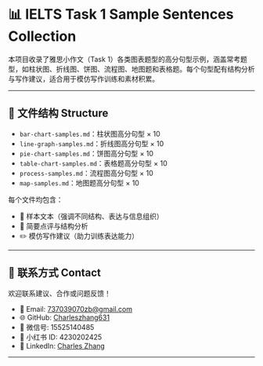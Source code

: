 # 📊 IELTS Task 1 Sample Sentences Collection

本项目收录了雅思小作文（Task 1）各类图表题型的高分句型示例，涵盖常考题型，如柱状图、折线图、饼图、流程图、地图题和表格题。每个句型配有结构分析与写作建议，适合用于模仿写作训练和素材积累。

---

## 📁 文件结构 Structure

- `bar-chart-samples.md`：柱状图高分句型 × 10  
- `line-graph-samples.md`：折线图高分句型 × 10  
- `pie-chart-samples.md`：饼图高分句型 × 10  
- `table-chart-samples.md`：表格题高分句型 × 10  
- `process-samples.md`：流程图高分句型 × 10  
- `map-samples.md`：地图题高分句型 × 10  

每个文件均包含：
- 🎯 样本文本（强调不同结构、表达与信息组织）  
- 🧠 简要点评与结构分析  
- ✏️ 模仿写作建议（助力训练表达能力）

---

## 📮 联系方式 Contact

欢迎联系建议、合作或问题反馈！

- 📧 Email: [737039070zb@gmail.com](mailto:737039070zb@gmail.com)  
- 🌐 GitHub: [Charleszhang631](https://github.com/Charleszhang631)  
- 💬 微信号: 15525140485  
- 📕 小红书 ID: 4230202425  
- 🔗 LinkedIn: [Charles Zhang](https://www.linkedin.com/in/charles-zhang-9606a2246/)

---
